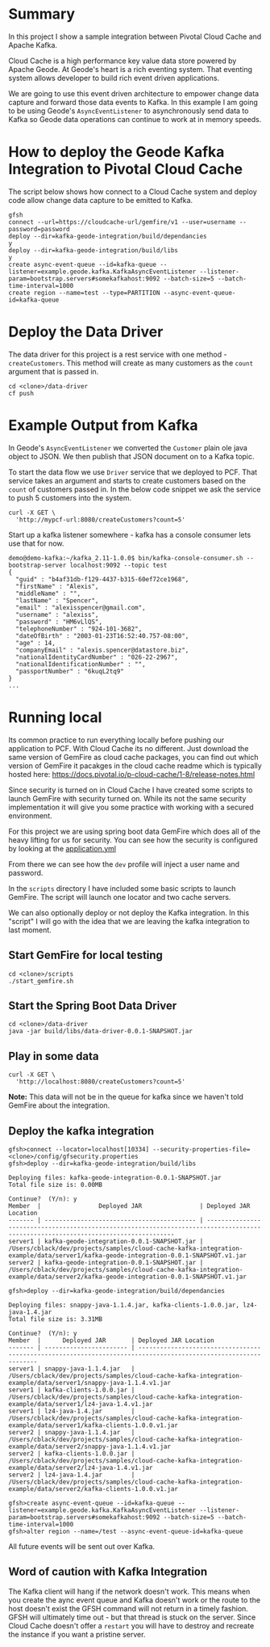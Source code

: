 # Summary

In this project I show a sample integration between Pivotal Cloud Cache and Apache Kafka.    

Cloud Cache is a high performance key value data store powered by Apache Geode.   At Geode's heart is a rich eventing system.   That eventing system allows developer to build rich event driven applications.

We are going to use this event driven architecture to empower change data capture and forward those data events to Kafka.  In this example I am going to be using Geode's ``AsyncEventListener`` to asynchronously send data to Kafka so Geode data operations can continue to work at in memory speeds.

# How to deploy the Geode Kafka Integration to Pivotal Cloud Cache

The script below shows how connect to a Cloud Cache system and deploy code allow change data capture to be emitted to Kafka.

```shell script
gfsh
connect --url=https://cloudcache-url/gemfire/v1 --user=username --password=password
deploy --dir=kafka-geode-integration/build/dependancies
y
deploy --dir=kafka-geode-integration/build/libs
y
create async-event-queue --id=kafka-queue --listener=example.geode.kafka.KafkaAsyncEventListener --listener-param=bootstrap.servers#somekafkahost:9092 --batch-size=5 --batch-time-interval=1000
create region --name=test --type=PARTITION --async-event-queue-id=kafka-queue
```
# Deploy the Data Driver

The data driver for this project is a rest service with one method - `createCustomers`.    This method will create as many customers as the `count` argument that is passed in.

```shell script
cd <clone>/data-driver
cf push
```
# Example Output from Kafka

In Geode's `AsyncEventListener` we converted the `Customer` plain ole java object to JSON.      We then publish that JSON document on to a Kafka topic.   

To start the data flow we use `Driver` service that we deployed to PCF.   That service takes an argument and starts to create customers based on the `count` of customers passed in.   In the below code snippet we ask the service to push 5 customers into the system.

```$bash
curl -X GET \
  'http://mypcf-url:8080/createCustomers?count=5' 
```

Start up a kafka listener somewhere - kafka has a console consumer lets use that for now.

```
demo@demo-kafka:~/kafka_2.11-1.0.0$ bin/kafka-console-consumer.sh --bootstrap-server localhost:9092 --topic test  
{
  "guid" : "b4af31db-f129-4437-b315-60ef72ce1968",
  "firstName" : "Alexis",
  "middleName" : "",
  "lastName" : "Spencer",
  "email" : "alexisspencer@gmail.com",
  "username" : "alexiss",
  "password" : "HM6vLlQS",
  "telephoneNumber" : "924-101-3682",
  "dateOfBirth" : "2003-01-23T16:52:40.757-08:00",
  "age" : 14,
  "companyEmail" : "alexis.spencer@datastore.biz",
  "nationalIdentityCardNumber" : "026-22-2967",
  "nationalIdentificationNumber" : "",
  "passportNumber" : "6kuqL2tq9"
}
...

```

# Running local

Its common practice to run everything locally before pushing our application to PCF.    With Cloud Cache its no different.    Just download the same version of GemFire as cloud cache packages, you can find out which version of GemFire it pacakges in the cloud cache readme which is typically hosted here: https://docs.pivotal.io/p-cloud-cache/1-8/release-notes.html

Since security is turned on in Cloud Cache I have created some scripts to launch GemFire with security turned on.   While its not the same security implementation it will give you some practice with working with a secured environment.    

For this project we are using spring boot data GemFire which does all of the heavy lifting for us for security.    You can see how the security is configured by looking at the [application.yml](data-driver/src/main/resources/application.yml)

From there we can see how the `dev` profile will inject a user name and password.   

In the `scripts` directory I have included some basic scripts to launch GemFire.   The script will launch one locator and two cache servers.

We can also optionally deploy or not deploy the Kafka integration.   In this "script" I will go with the idea that we are leaving the kafka integration to last moment. 

## Start GemFire for local testing

```shell script
cd <clone>/scripts
./start_gemfire.sh
```

## Start the Spring Boot Data Driver
```shell script
cd <clone>/data-driver
java -jar build/libs/data-driver-0.0.1-SNAPSHOT.jar
```

## Play in some data
```shell script
curl -X GET \
  'http://localhost:8080/createCustomers?count=5' 
```
**Note:** This data will not be in the queue for kafka since we haven't told GemFire about the integration.
 
## Deploy the kafka integration

```shell script
gfsh>connect --locator=localhost[10334] --security-properties-file=<clone>/config/gfsecurity.properties
gfsh>deploy --dir=kafka-geode-integration/build/libs

Deploying files: kafka-geode-integration-0.0.1-SNAPSHOT.jar
Total file size is: 0.00MB

Continue?  (Y/n): y
Member  |                Deployed JAR                | Deployed JAR Location
------- | ------------------------------------------ | -----------------------------------------------------------------------------------------------------------------------------------
server1 | kafka-geode-integration-0.0.1-SNAPSHOT.jar | /Users/cblack/dev/projects/samples/cloud-cache-kafka-integration-example/data/server1/kafka-geode-integration-0.0.1-SNAPSHOT.v1.jar
server2 | kafka-geode-integration-0.0.1-SNAPSHOT.jar | /Users/cblack/dev/projects/samples/cloud-cache-kafka-integration-example/data/server2/kafka-geode-integration-0.0.1-SNAPSHOT.v1.jar

gfsh>deploy --dir=kafka-geode-integration/build/dependancies

Deploying files: snappy-java-1.1.4.jar, kafka-clients-1.0.0.jar, lz4-java-1.4.jar
Total file size is: 3.31MB

Continue?  (Y/n): y
Member  |      Deployed JAR       | Deployed JAR Location
------- | ----------------------- | ----------------------------------------------------------------------------------------------------------------
server1 | snappy-java-1.1.4.jar   | /Users/cblack/dev/projects/samples/cloud-cache-kafka-integration-example/data/server1/snappy-java-1.1.4.v1.jar
server1 | kafka-clients-1.0.0.jar | /Users/cblack/dev/projects/samples/cloud-cache-kafka-integration-example/data/server1/lz4-java-1.4.v1.jar
server1 | lz4-java-1.4.jar        | /Users/cblack/dev/projects/samples/cloud-cache-kafka-integration-example/data/server1/kafka-clients-1.0.0.v1.jar
server2 | snappy-java-1.1.4.jar   | /Users/cblack/dev/projects/samples/cloud-cache-kafka-integration-example/data/server2/snappy-java-1.1.4.v1.jar
server2 | kafka-clients-1.0.0.jar | /Users/cblack/dev/projects/samples/cloud-cache-kafka-integration-example/data/server2/lz4-java-1.4.v1.jar
server2 | lz4-java-1.4.jar        | /Users/cblack/dev/projects/samples/cloud-cache-kafka-integration-example/data/server2/kafka-clients-1.0.0.v1.jar

gfsh>create async-event-queue --id=kafka-queue --listener=example.geode.kafka.KafkaAsyncEventListener --listener-param=bootstrap.servers#somekafkahost:9092 --batch-size=5 --batch-time-interval=1000
gfsh>alter region --name=/test --async-event-queue-id=kafka-queue

```
All future events will be sent out over Kafka.

## Word of caution with Kafka Integration

The Kafka client will hang if the network doesn't work.    This means when you create the aync event queue and Kafka doesn't work or the route to the host doesn't exist the GFSH command will not return in a timely fashion.   GFSH will ultimately time out - but that thread is stuck on the server.    Since Cloud Cache doesn't offer a `restart` you will have to destroy and recreate the instance if you want a pristine server.





